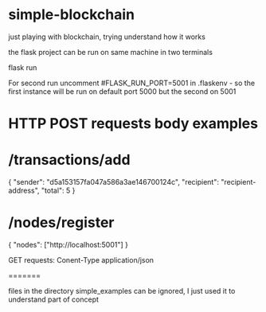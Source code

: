 # simple-blockchain
just playing with blockchain, trying understand how it works

the flask project can be run on same machine in two terminals

flask run

For second run uncomment
#FLASK_RUN_PORT=5001
in .flaskenv - so the first instance will be run on default port 5000 but the second on 5001

HTTP POST requests body examples
================

/transactions/add
=========

{
	"sender": "d5a153157fa047a586a3ae146700124c",
	"recipient": "recipient-address",
	"total": 5
}

/nodes/register
==================

{
	"nodes": ["http://localhost:5001"]
}


GET requests: Conent-Type application/json

=======

files in the directory simple_examples can be ignored, I just used it to understand part of concept

